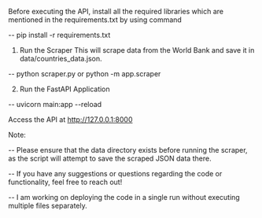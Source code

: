 Before executing the API, install all the required libraries which are mentioned in the requirements.txt by using command 

-- pip install -r requirements.txt 

1. Run the Scraper This will scrape data from the World Bank and save it in data/countries_data.json.

-- python scraper.py or python -m app.scraper

2. Run the FastAPI Application

-- uvicorn main:app --reload

Access the API at http://127.0.0.1:8000

Note: 

-- Please ensure that the data directory exists before running the scraper, as the script will attempt to save the scraped JSON data there.

-- If you have any suggestions or questions regarding the code or functionality, feel free to reach out!

-- I am working on deploying the code in a single run without executing multiple files separately.
